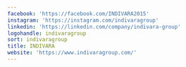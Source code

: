 ```yaml
---
facebook: 'https://facebook.com/INDIVARA2015'
instagram: 'https://instagram.com/indivaragroup'
linkedin: 'https://linkedin.com/company/indivara-group'
logohandle: indivaragroup
sort: indivaragroup
title: INDIVARA
website: 'https://www.indivaragroup.com/'
---
```

